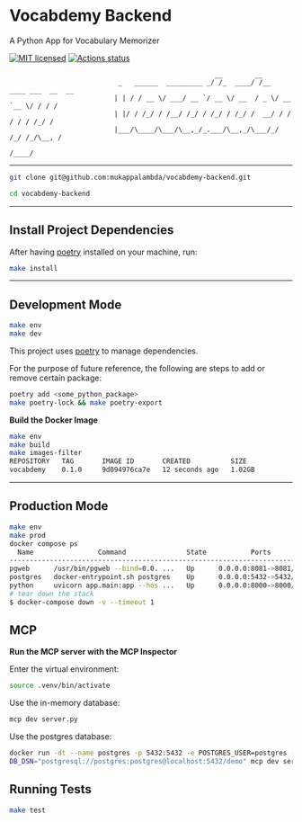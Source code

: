 # Vocabdemy Backend

A Python App for Vocabulary Memorizer

[![MIT licensed](https://img.shields.io/github/license/mukappalambda/vocabdemy-backend)](https://github.com/mukappalambda/vocabdemy-backend/blob/main/LICENSE)
[![Actions status](https://github.com/mukappalambda/vocabdemy-backend/actions/workflows/ci.yml/badge.svg)](https://github.com/mukappalambda/vocabdemy-backend/actions)

```
                                                   __        __
                           _   ______  _________ _/ /_  ____/ /__  ____ ___  __  __
                          | | / / __ \/ ___/ __ `/ __ \/ __  / _ \/ __ `__ \/ / / /
                          | |/ / /_/ / /__/ /_/ / /_/ / /_/ /  __/ / / / / / /_/ /
                          |___/\____/\___/\__,_/_.___/\__,_/\___/_/ /_/ /_/\__, /
                                                                          /____/

```

---

```bash
git clone git@github.com:mukappalambda/vocabdemy-backend.git
```

```bash
cd vocabdemy-backend
```

---

## Install Project Dependencies

After having [poetry](https://github.com/python-poetry/poetry) installed on your machine, run:

```bash
make install
```

---

## Development Mode

```bash
make env
make dev
```

This project uses [poetry](https://github.com/python-poetry/poetry) to manage dependencies.

For the purpose of future reference, the following are steps to add or remove certain package:

```bash
poetry add <some_python_package>
make poetry-lock && make poetry-export
```

**Build the Docker Image**

```bash
make env
make build
make images-filter
REPOSITORY   TAG       IMAGE ID       CREATED          SIZE
vocabdemy    0.1.0     9d094976ca7e   12 seconds ago   1.02GB
```

---

## Production Mode

```bash
make env
make prod
docker compose ps
  Name                Command               State           Ports
--------------------------------------------------------------------------
pgweb      /usr/bin/pgweb --bind=0.0. ...   Up      0.0.0.0:8081->8081/tcp
postgres   docker-entrypoint.sh postgres    Up      0.0.0.0:5432->5432/tcp
python     uvicorn app.main:app --hos ...   Up      0.0.0.0:8000->8000/tcp
# tear down the stack
$ docker-compose down -v --timeout 1
```

## MCP

**Run the MCP server with the MCP Inspector**

Enter the virtual environment:

```bash
source .venv/bin/activate
```

Use the in-memory database:

```bash
mcp dev server.py
```

Use the postgres database:

```bash
docker run -dt --name postgres -p 5432:5432 -e POSTGRES_USER=postgres -e POSTGRES_PASSWORD=postgres -e POSTGRES_DB=demo postgres
DB_DSN="postgresql://postgres:postgres@localhost:5432/demo" mcp dev server.py
```

## Running Tests

```bash
make test
```
